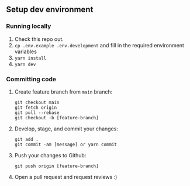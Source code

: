 ## Setup dev environment

### Running locally
1. Check this repo out.
2. `cp .env.example .env.development` and fill in the required environment variables
3. `yarn install`
4. `yarn dev`

### Committing code
1. Create feature branch from `main` branch:

    ```
    git checkout main
    git fetch origin
    git pull --rebase
    git checkout -b [feature-branch]
    ```

2. Develop, stage, and commit your changes:

    ```
    git add .
    git commit -am [message] or yarn commit
    ```

3. Push your changes to Github:

    ```
    git push origin [feature-branch]
    ```

4. Open a pull request and request reviews :)
